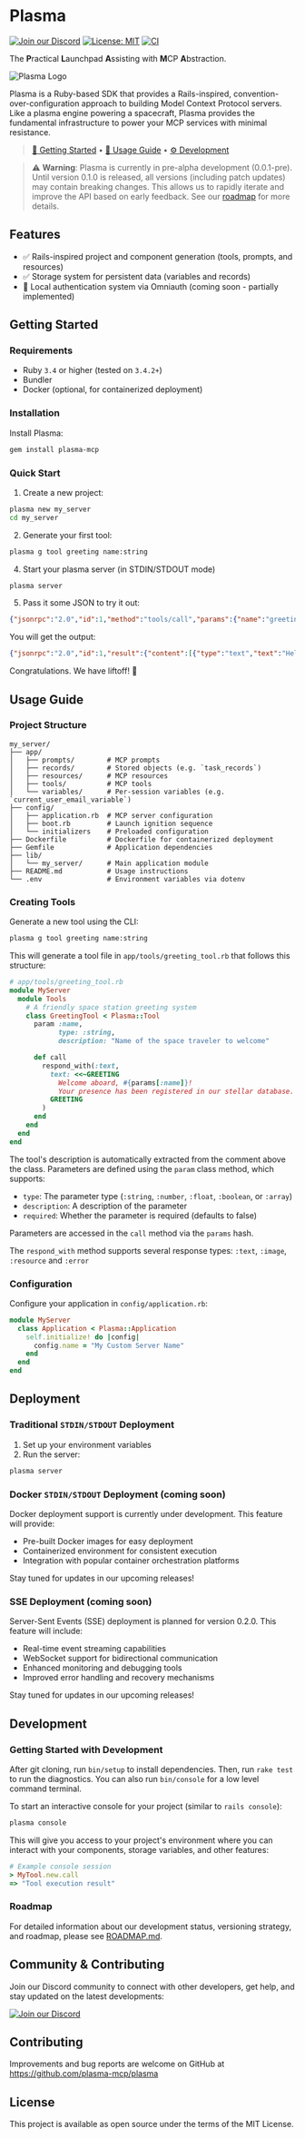 # Plasma

[![Join our Discord](https://img.shields.io/discord/1338362937550573643?color=7289DA&label=Discord&logo=discord&logoColor=white)](https://discord.gg/B6NPUAgYmH)
[![License: MIT](https://img.shields.io/badge/License-MIT-yellow.svg)](https://opensource.org/licenses/MIT)
[![CI](https://github.com/plasma-mcp/plasma/actions/workflows/main.yml/badge.svg)](https://github.com/plasma-mcp/plasma/actions/workflows/main.yml)

The **P**ractical **L**aunchpad **A**ssisting with **M**CP **A**bstraction.

![Plasma Logo](assets/ruby-plasma-mcp-300x300.png)

Plasma is a Ruby-based SDK that provides a Rails-inspired, convention-over-configuration approach to building Model Context Protocol servers. Like a plasma engine powering a spacecraft, Plasma provides the fundamental infrastructure to power your MCP services with minimal resistance.

> [🚀 Getting Started](#getting-started) • [📖 Usage Guide](#usage-guide) • [⚙️ Development](#development)

> ⚠️ **Warning**: Plasma is currently in pre-alpha development (0.0.1-pre). Until version 0.1.0 is released, all versions (including patch updates) may contain breaking changes. This allows us to rapidly iterate and improve the API based on early feedback. See our [roadmap](docs/ROADMAP.md) for more details.

## Features

- ✅ Rails-inspired project and component generation (tools, prompts, and resources)
- ✅ Storage system for persistent data (variables and records)
- 🚧 Local authentication system via Omniauth (coming soon - partially implemented)

## Getting Started

### Requirements

- Ruby `3.4` or higher (tested on `3.4.2+`)
- Bundler
- Docker (optional, for containerized deployment)

### Installation

Install Plasma:

```bash
gem install plasma-mcp
```

### Quick Start

1. Create a new project:
```bash
plasma new my_server
cd my_server
```

2. Generate your first tool:
```bash
plasma g tool greeting name:string
```


4. Start your plasma server (in STDIN/STDOUT mode)
```bash
plasma server
```

5. Pass it some JSON to try it out:
```json
{"jsonrpc":"2.0","id":1,"method":"tools/call","params":{"name":"greeting","arguments":{"name":"Jean-Luc Picard"}}}
```

You will get the output:
```json
{"jsonrpc":"2.0","id":1,"result":{"content":[{"type":"text","text":"Hello from GreetingTool with params: Jean-Luc Picard "}],"isError":false}}
```

Congratulations. We have liftoff! 🚀

## Usage Guide

### Project Structure

```
my_server/
├── app/
│   ├── prompts/        # MCP prompts
│   ├── records/        # Stored objects (e.g. `task_records`)
│   ├── resources/      # MCP resources
│   ├── tools/          # MCP tools
│   └── variables/      # Per-session variables (e.g. `current_user_email_variable`)
├── config/
│   ├── application.rb  # MCP server configuration
│   ├── boot.rb         # Launch ignition sequence
│   └── initializers    # Preloaded configuration
├── Dockerfile          # Dockerfile for containerized deployment
├── Gemfile             # Application dependencies
├── lib/
│   └── my_server/      # Main application module
├── README.md           # Usage instructions
└── .env                # Environment variables via dotenv
```

### Creating Tools

Generate a new tool using the CLI:

```bash
plasma g tool greeting name:string
```

This will generate a tool file in `app/tools/greeting_tool.rb` that follows this structure:

```ruby
# app/tools/greeting_tool.rb
module MyServer
  module Tools
    # A friendly space station greeting system
    class GreetingTool < Plasma::Tool
      param :name,
            type: :string,
            description: "Name of the space traveler to welcome"

      def call
        respond_with(:text,
          text: <<~GREETING
            Welcome aboard, #{params[:name]}!
            Your presence has been registered in our stellar database. 🚀
          GREETING
        )
      end
    end
  end
end
```

The tool's description is automatically extracted from the comment above the class. Parameters are defined using the `param` class method, which supports:
- `type`: The parameter type (`:string`, `:number`, `:float`, `:boolean`, or `:array`)
- `description`: A description of the parameter
- `required`: Whether the parameter is required (defaults to false)

Parameters are accessed in the `call` method via the `params` hash.

The `respond_with` method supports several response types: `:text`, `:image`, `:resource` and `:error`

### Configuration

Configure your application in `config/application.rb`:

```ruby
module MyServer
  class Application < Plasma::Application
    self.initialize! do |config|
      config.name = "My Custom Server Name"
    end
  end
end
```

## Deployment

### Traditional `STDIN/STDOUT` Deployment

1. Set up your environment variables
2. Run the server:
```bash
plasma server
```

### Docker `STDIN/STDOUT` Deployment (coming soon)

Docker deployment support is currently under development. This feature will provide:
- Pre-built Docker images for easy deployment
- Containerized environment for consistent execution
- Integration with popular container orchestration platforms

Stay tuned for updates in our upcoming releases!

### SSE Deployment (coming soon)

Server-Sent Events (SSE) deployment is planned for version 0.2.0. This feature will include:
- Real-time event streaming capabilities
- WebSocket support for bidirectional communication
- Enhanced monitoring and debugging tools
- Improved error handling and recovery mechanisms

Stay tuned for updates in our upcoming releases!

## Development

### Getting Started with Development

After git cloning, run `bin/setup` to install dependencies. Then, run `rake test` to run the diagnostics. You can also run `bin/console` for a low level command terminal.

To start an interactive console for your project (similar to `rails console`):

```bash
plasma console
```

This will give you access to your project's environment where you can interact with your components, storage variables, and other features:

```ruby
# Example console session
> MyTool.new.call
=> "Tool execution result"
```

### Roadmap
For detailed information about our development status, versioning strategy, and roadmap, please see [ROADMAP.md](docs/ROADMAP.md).

## Community & Contributing

Join our Discord community to connect with other developers, get help, and stay updated on the latest developments:

[![Join our Discord](https://img.shields.io/discord/1338362937550573643?color=7289DA&label=Discord&logo=discord&logoColor=white)](https://discord.gg/B6NPUAgYmH)

## Contributing

Improvements and bug reports are welcome on GitHub at https://github.com/plasma-mcp/plasma

## License

This project is available as open source under the terms of the MIT License.
